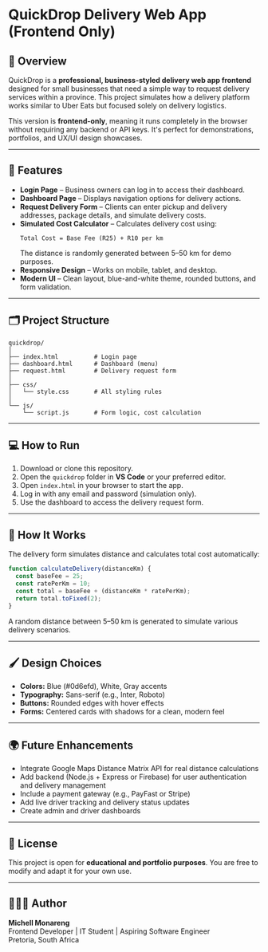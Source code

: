 # QuickDrop Delivery Web App (Frontend Only)

## 🚀 Overview
QuickDrop is a **professional, business-styled delivery web app frontend** designed for small businesses that need a simple way to request delivery services within a province. This project simulates how a delivery platform works  similar to Uber Eats  but focused solely on delivery logistics.

This version is **frontend-only**, meaning it runs completely in the browser without requiring any backend or API keys. It's perfect for demonstrations, portfolios, and UX/UI design showcases.

---

## 🧩 Features
- **Login Page** – Business owners can log in to access their dashboard.
- **Dashboard Page** – Displays navigation options for delivery actions.
- **Request Delivery Form** – Clients can enter pickup and delivery addresses, package details, and simulate delivery costs.
- **Simulated Cost Calculator** – Calculates delivery cost using:
  ```
  Total Cost = Base Fee (R25) + R10 per km
  ```
  The distance is randomly generated between 5–50 km for demo purposes.
- **Responsive Design** – Works on mobile, tablet, and desktop.
- **Modern UI** – Clean layout, blue-and-white theme, rounded buttons, and form validation.

---

## 🗂️ Project Structure
```
quickdrop/
│
├── index.html          # Login page
├── dashboard.html      # Dashboard (menu)
├── request.html        # Delivery request form
│
├── css/
│   └── style.css       # All styling rules
│
└── js/
    └── script.js       # Form logic, cost calculation
```

---

## 💻 How to Run
1. Download or clone this repository.
2. Open the `quickdrop` folder in **VS Code** or your preferred editor.
3. Open `index.html` in your browser to start the app.
4. Log in with any email and password (simulation only).
5. Use the dashboard to access the delivery request form.

---

## 🧠 How It Works
The delivery form simulates distance and calculates total cost automatically:
```js
function calculateDelivery(distanceKm) {
  const baseFee = 25;
  const ratePerKm = 10;
  const total = baseFee + (distanceKm * ratePerKm);
  return total.toFixed(2);
}
```
A random distance between 5–50 km is generated to simulate various delivery scenarios.

---

## 🖌️ Design Choices
- **Colors:** Blue (#0d6efd), White, Gray accents
- **Typography:** Sans-serif (e.g., Inter, Roboto)
- **Buttons:** Rounded edges with hover effects
- **Forms:** Centered cards with shadows for a clean, modern feel

---

## 🌍 Future Enhancements
- Integrate Google Maps Distance Matrix API for real distance calculations
- Add backend (Node.js + Express or Firebase) for user authentication and delivery management
- Include a payment gateway (e.g., PayFast or Stripe)
- Add live driver tracking and delivery status updates
- Create admin and driver dashboards

---

## 📜 License
This project is open for **educational and portfolio purposes**. You are free to modify and adapt it for your own use.

---

## 👩🏽‍💻 Author
**Michell Monareng**  
Frontend Developer | IT Student | Aspiring Software Engineer  
Pretoria, South Africa
